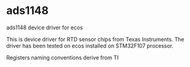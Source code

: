 # ads1148
ads1148 device driver for ecos

This is device driver for RTD sensor chips from Texas Instruments.
The driver has been tested on ecos installed on STM32F107 processor.


Registers naming conventions derive from TI
